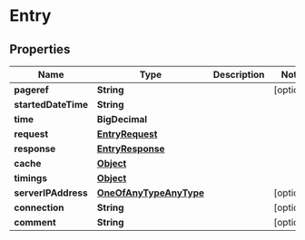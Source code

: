 

# Entry


## Properties

Name | Type | Description | Notes
------------ | ------------- | ------------- | -------------
**pageref** | **String** |  |  [optional]
**startedDateTime** | **String** |  | 
**time** | **BigDecimal** |  | 
**request** | [**EntryRequest**](EntryRequest.md) |  | 
**response** | [**EntryResponse**](EntryResponse.md) |  | 
**cache** | [**Object**](Object.md) |  | 
**timings** | [**Object**](Object.md) |  | 
**serverIPAddress** | [**OneOfAnyTypeAnyType**](OneOfAnyTypeAnyType.md) |  |  [optional]
**connection** | **String** |  |  [optional]
**comment** | **String** |  |  [optional]




